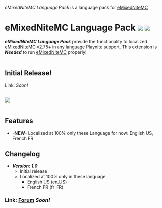 _eMixedNiteMC Language Pack_ is a language pack for [eMixedNiteMC](https://github.com/MCC321-QC/eMixedNiteMC)
# eMixedNiteMC Language Pack [![](https://img.shields.io/github/v/release/MCC321-QC/eMixedNiteMC-Language-Pack?display_name=release&include_prereleases&label=Release&sort=date&style=flat)](https://img.shields.io/github/v/release/MCC321-QC/eMixedNiteMC-Language-Pack?display_name=release&include_prereleases&label=Release&sort=date&style=flat) [![](https://img.shields.io/github/downloads/MCC321-QC/eMixedNiteMC-Language-Pack/total?label=Downloads&style=flat)](https://img.shields.io/github/downloads/MCC321-QC/eMixedNiteMC-Language-Pack/total?label=Downloads&style=flat)
**_eMixedNiteMC Language Pack_** provide the functionality to localized [eMixedNiteMC](https://github.com/MCC321-QC/eMixedNiteMC) v2.75+ in any language Playnite support. This extension is ***Needed*** to run [eMixedNiteMC](https://github.com/MCC321-QC/eMixedNiteMC) properly!<br>
<br>


## Initial Release!

Link: _Soon!_<br>
<br>

<img src="https://i.imgur.com/XBMqltv.png"><br>
<br>

## Features

- **-NEW-** Localized at 100% only these Language for now: English US, French FR<br>


## Changelog

* **_Version: 1.0_**
  * Initial release
  * Localized at 100% only in these language
    * English US (en_US)
    * French FR (fr_FR)


### Link: [Forum](https://playnite.link/forum/) _Soon!_
